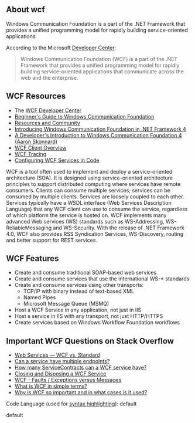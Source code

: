 ## About wcf

Windows Communication Foundation is a part of the .NET Framework that provides a unified programming model for rapidly building service-oriented applications.

According to the Microsoft [Developer Center](http://msdn.microsoft.com/wcf):

> Windows Communication Foundation (WCF) is a part of the .NET Framework that provides a unified programming model for rapidly building service-oriented applications that communicate across the web and the enterprise.

## WCF Resources

*   The [WCF Developer Center](http://msdn.microsoft.com/wcf)
*   [Beginner's Guide to Windows Communication Foundation](http://msdn.microsoft.com/en-us/netframework/first-steps-with-wcf.aspx)
*   [Resources and Community](http://msdn.microsoft.com/en-us/netframework/dd939788.aspx)
*   [Introducing Windows Communication Foundation in .NET Framework 4](http://msdn.microsoft.com/library/ee958158.aspx)
*   [A Developer's Introduction to Windows Communication Foundation 4 (Aaron Skonnard)](http://msdn.microsoft.com/en-us/library/ee354381.aspx)
*   [WCF Client Overview](http://msdn.microsoft.com/en-us/library/ms735103.aspx)
*   [WCF Tracing](http://msdn.microsoft.com/en-us/library/ms730342.aspx)
*   [Configuring WCF Services in Code](http://msdn.microsoft.com/en-us/library/hh205277.aspx)

WCF is a tool often used to implement and deploy a service-oriented architecture (SOA). It is designed using service-oriented architecture principles to support distributed computing where services have remote consumers. Clients can consume multiple services; services can be consumed by multiple clients. Services are loosely coupled to each other. Services typically have a WSDL interface (Web Services Description Language) that any WCF client can use to consume the service, regardless of which platform the service is hosted on. WCF implements many advanced Web services (WS) standards such as WS-Addressing, WS-ReliableMessaging and WS-Security. With the release of .NET Framework 4.0, WCF also provides RSS Syndication Services, WS-Discovery, routing and better support for REST services.

## WCF Features

*   Create and consume traditional SOAP-based web services
*   Create and consume services that use the international WS-* standards
*   Create and consume services using other transports:
    *   TCP/IP with binary instead of text-based XML
    *   Named Pipes
    *   Microsoft Message Queue (MSMQ)
*   Host a WCF Service in any application, not just in IIS
*   Host a service in IIS with any transport, not just HTTP/HTTPS
*   Create services based on Windows Workflow Foundation workflows

## Important WCF Questions on Stack Overflow

*   [Web Services — WCF vs. Standard](http://stackoverflow.com/questions/6666/web-services-wcf-vs-standard)
*   [Can a service have multiple endpoints?](http://stackoverflow.com/questions/46283/can-a-service-have-multiple-endpoints)
*   [How many ServiceContracts can a WCF service have?](http://stackoverflow.com/questions/31790/how-many-servicecontracts-can-a-wcf-service-have)
*   [Closing and Disposing a WCF Service](http://stackoverflow.com/questions/23867/closing-and-disposing-a-wcf-service)
*   [WCF - Faults / Exceptions versus Messages](http://stackoverflow.com/questions/81306/wcf-faults-exceptions-versus-messages)
*   [What is WCF in simple terms?](http://stackoverflow.com/questions/42740/what-is-wcf)
*   [Why is WCF so important and in what cases is it used?](http://stackoverflow.com/questions/611183/why-is-wcf-so-important-and-in-what-cases-is-it-used)

Code Language (used for [syntax highlighting](http://google-code-prettify.googlecode.com/svn/trunk/README.html)): default

  default